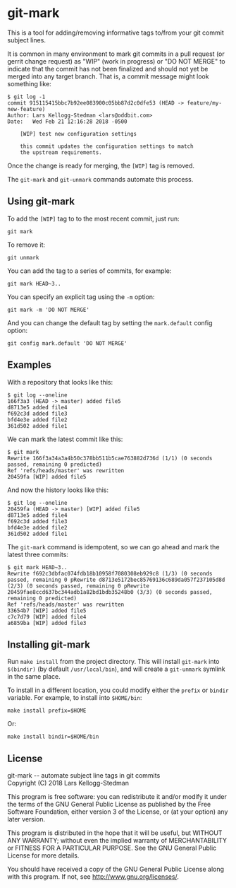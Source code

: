 # git-mark

This is a tool for adding/removing informative tags to/from your git
commit subject lines.

It is common in many environment to mark git commits in a pull request
(or gerrit change request) as "WIP" (work in progress) or "DO NOT
MERGE" to indicate that the commit has not been finalized and should
not yet be merged into any target branch.  That is, a commit message
might look something like:

    $ git log -1
    commit 915115415bbc7b92ee083900c05bb87d2c0dfe53 (HEAD -> feature/my-new-feature)
    Author: Lars Kellogg-Stedman <lars@oddbit.com>
    Date:   Wed Feb 21 12:16:28 2018 -0500

        [WIP] test new configuration settings

        this commit updates the configuration settings to match
        the upstream requirements.

Once the change is ready for merging, the `[WIP]` tag is removed.

The `git-mark` and `git-unmark` commands automate this process.

## Using git-mark

To add the `[WIP]` tag to to the most recent commit, just run:

    git mark

To remove it:

    git unmark

You can add the tag to a series of commits, for example:

    git mark HEAD~3..

You can specify an explicit tag using the `-m` option:

    git mark -m 'DO NOT MERGE'

And you can change the default tag by setting the `mark.default`
config option:

    git config mark.default 'DO NOT MERGE'

## Examples

With a repository that looks like this:

    $ git log --oneline
    166f3a3 (HEAD -> master) added file5
    d8713e5 added file4
    f692c3d added file3
    bfd4e3e added file2
    361d502 added file1

We can mark the latest commit like this:

    $ git mark 
    Rewrite 166f3a34a3a4b50c378bb511b5cae763882d736d (1/1) (0 seconds passed, remaining 0 predicted)    
    Ref 'refs/heads/master' was rewritten
    20459fa [WIP] added file5

And now the history looks like this:

    $ git log --oneline
    20459fa (HEAD -> master) [WIP] added file5
    d8713e5 added file4
    f692c3d added file3
    bfd4e3e added file2
    361d502 added file1

The `git-mark` command is idempotent, so we can go ahead and mark the
latest three commits:

    $ git mark HEAD~3..
    Rewrite f692c3dbfac074fdb18b10958f7080308eb929c8 (1/3) (0 seconds passed, remaining 0 pRewrite d8713e5172bec85769136c689da057f237105d8d (2/3) (0 seconds passed, remaining 0 pRewrite 20459fae8ccd637bc344adb1a82bd1bdb35248b0 (3/3) (0 seconds passed, remaining 0 predicted)    
    Ref 'refs/heads/master' was rewritten
    33654b7 [WIP] added file5
    c7c7d79 [WIP] added file4
    a6859ba [WIP] added file3


## Installing git-mark

Run `make install` from the project directory.  This will install
`git-mark` into `$(bindir)` (by default `/usr/local/bin`), and will
create a `git-unmark` symlink in the same place.

To install in a different location, you could modify either the
`prefix` or `bindir` variable. For example, to install into
`$HOME/bin`:

    make install prefix=$HOME

Or:

    make install bindir=$HOME/bin

## License

git-mark -- automate subject line tags in git commits  
Copyright (C) 2018 Lars Kellogg-Stedman

This program is free software: you can redistribute it and/or modify
it under the terms of the GNU General Public License as published by
the Free Software Foundation, either version 3 of the License, or
(at your option) any later version.

This program is distributed in the hope that it will be useful,
but WITHOUT ANY WARRANTY; without even the implied warranty of
MERCHANTABILITY or FITNESS FOR A PARTICULAR PURPOSE.  See the
GNU General Public License for more details.

You should have received a copy of the GNU General Public License
along with this program.  If not, see <http://www.gnu.org/licenses/>.
